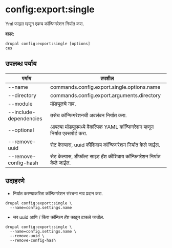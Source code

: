 # config:export:single
Yml फाइल म्हणून एकच कॉन्फिगरेशन निर्यात करा.

**वापर:**
```
drupal config:export:single [options]
ces
```

## उपलब्ध पर्याय
पर्याय | तपशील
-------|-------------
--name | commands.config.export.single.options.name
--directory | commands.config.export.arguments.directory
--module | मॉड्यूलचे नाव.
--include-dependencies | तसेच कॉन्फिगरेशनची अवलंबन निर्यात करा.
--optional | आपल्या मॉड्यूलमध्ये वैकल्पिक YAML कॉन्फिगरेशन म्हणून निर्यात एक्सपोर्ट करा.
--remove-uuid | सेट केल्यास, uuid कीशिवाय कॉन्फिगरेशन निर्यात केले जाईल.
--remove-config-hash | सेट केल्यास, डीफॉल्ट साइट हॅश कीशिवाय कॉन्फिगरेशन निर्यात केले जाईल.

## उदाहरणे
* निर्यात करण्याकरिता कॉन्फिगरेशन संरचना नाव प्रदान करा.
```
drupal config:export:single \
  --name=config.settings.name
```
* जर uuid आणि / किंवा कॉन्फिग हॅश काढून टाकले जातील.
```
drupal config:export:single \
  --name=config.settings.name \
  --remove-uuid \
  --remove-config-hash
```
